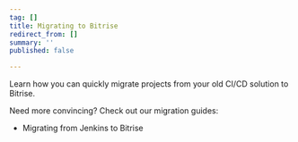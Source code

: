 ```yaml
---
tag: []
title: Migrating to Bitrise
redirect_from: []
summary: ''
published: false

---
```

Learn how you can quickly migrate projects from your old CI/CD solution to Bitrise. 

Need more convincing? Check out our migration guides:

* Migrating from Jenkins to Bitrise